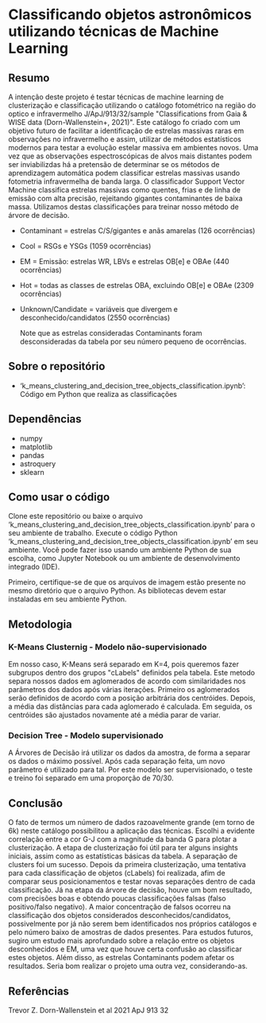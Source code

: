 # Classificando objetos astronômicos utilizando técnicas de Machine Learning

## Resumo

A intenção deste projeto é testar técnicas de machine learning de clusterização e classificação utilizando o catálogo fotométrico na região do optico e infravermelho J/ApJ/913/32/sample "Classifications from Gaia & WISE data (Dorn-Wallenstein+, 2021)". Este catálogo fo criado com um objetivo futuro de facilitar a identificação de estrelas massivas raras em observações no infravermelho e assim, utilizar de métodos estatísticos modernos para testar a evolução estelar massiva em ambientes novos. Uma vez que as observações espectroscópicas de alvos mais distantes podem ser inviabilizdas há a pretensão de determinar se os métodos de aprendizagem automática podem classificar estrelas massivas usando fotometria infravermelha de banda larga. O classificador Support Vector Machine classifica estrelas massivas como quentes, frias e de linha de emissão com alta precisão, rejeitando gigantes contaminantes de baixa massa. Utilizamos destas classificações para treinar nosso método de árvore de decisão.

- Contaminant = estrelas C/S/gigantes e anãs amarelas (126 ocorrências)
- Cool = RSGs e YSGs (1059 ocorrências)
- EM = Emissão: estrelas WR, LBVs e estrelas OB[e] e OBAe (440 ocorrências)
- Hot = todas as classes de estrelas OBA, excluindo OB[e] e OBAe (2309 ocorrências)
- Unknown/Candidate = variáveis ​​que divergem e desconhecido/candidatos (2550 ocorrências)

  Note que as estrelas consideradas Contaminants foram desconsideradas da tabela por seu número pequeno de ocorrências.

## Sobre o repositório

- ‘k_means_clustering_and_decision_tree_objects_classification.ipynb’: Código em Python que realiza as classificações

## Dependências

- numpy
- matplotlib
- pandas
- astroquery
- sklearn

## Como usar o código

Clone este repositório ou baixe o arquivo ‘k_means_clustering_and_decision_tree_objects_classification.ipynb’ para o seu ambiente de trabalho. Execute o código Python ‘k_means_clustering_and_decision_tree_objects_classification.ipynb’ em seu ambiente. Você pode fazer isso usando um ambiente Python de sua escolha, como Jupyter Notebook ou um ambiente de desenvolvimento integrado (IDE).

Primeiro, certifique-se de que os arquivos de imagem estão presente no mesmo diretório que o arquivo Python. As bibliotecas devem estar instaladas em seu ambiente Python.

## Metodologia


### K-Means Clusternig - Modelo não-supervisionado

Em nosso caso, K-Means será separado em K=4, pois queremos fazer subgrupos dentro dos grupos "cLabels" definidos pela tabela. Este metodo separa nossos dados em aglomerados de acordo com similaridades nos parâmetros dos dados após várias iterações. Primeiro os aglomerados serão definidos de acordo com a posição arbitrária dos centróides. Depois, a média das distâncias para cada aglomerado é calculada. Em seguida, os centróides são ajustados novamente até a média parar de variar.

### Decision Tree - Modelo supervisionado

A Árvores de Decisão irá utilizar os dados da amostra, de forma a separar os dados o máximo possível. Após cada separação feita, um novo parâmetro é utilizado para tal. Por este modelo ser supervisionado, o teste e treino foi separado em uma proporção de 70/30.


## Conclusão

O fato de termos um número de dados razoavelmente grande (em torno de 6k) neste catálogo possibilitou a aplicação das técnicas. Escolhi a evidente correlação entre a cor G-J com a magnitude da banda G para plotar a clusterização. A etapa de clusterização foi útil para ter alguns insights iniciais, assim como as estatísticas básicas da tabela. A separação de clusters foi um sucesso. Depois da primeira clusterização, uma tentativa para cada classificação de objetos (cLabels) foi realizada, afim de comparar seus posicionamentos e testar novas separações dentro de cada classificação. Já na etapa da árvore de decisão, houve um bom resultado, com precisões boas e obtendo poucas classificações falsas (falso positivo/falso negativo). A maior concentração de falsos ocorreu na classificação dos objetos considerados desconhecidos/candidatos, possivelmente por já não serem bem identificados nos próprios catálogos e pelo número baixo de amostras de dados presentes. Para estudos futuros, sugiro um estudo mais aprofundado sobre a relação entre os objetos desconhecidos e EM, uma vez que houve certa confusão ao classificar estes objetos. Além disso, as estrelas Contaminants podem afetar os resultados. Seria bom realizar o projeto uma outra vez, considerando-as.

## Referências
Trevor Z. Dorn-Wallenstein et al 2021 ApJ 913 32
